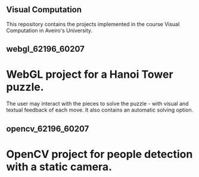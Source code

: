 ## Visual Computation
This repository contains the projects implemented in the course Visual Computation in Aveiro's University.

## webgl_62196_60207
# WebGL project for a Hanoi Tower puzzle.
The user may interact with the pieces to solve the puzzle - with visual and textual feedback of each move.
It also contains an automatic solving option.

## opencv_62196_60207
# OpenCV project for people detection with a static camera.